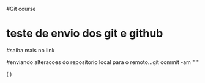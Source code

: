 #Git course

# teste de envio dos git e github

#saiba mais no link 

#enviando alteracoes do repositorio local para o remoto...git commit -am "   "

(   )